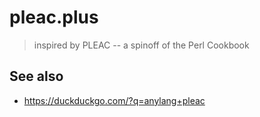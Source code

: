 # pleac.plus

> inspired by PLEAC -- a spinoff of the Perl Cookbook

## See also

* https://duckduckgo.com/?q=anylang+pleac
